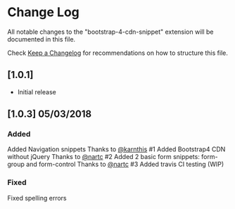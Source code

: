 # Change Log
All notable changes to the "bootstrap-4-cdn-snippet" extension will be documented in this file.

Check [Keep a Changelog](http://keepachangelog.com/) for recommendations on how to structure this file.

## [1.0.1]
- Initial release

## [1.0.3] 05/03/2018
### Added
Added Navigation snippets  Thanks to [@karnthis](https://github.com/karnthis) #1
Added Bootstrap4 CDN without jQuery Thanks to [@nartc](https://github.com/nartc) #2
Added 2 basic form snippets: form-group and form-control Thanks to [@nartc](https://github.com/nartc) #3
Added travis CI testing (WIP)

### Fixed

Fixed spelling errors